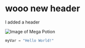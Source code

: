 # wooo new header

I added a header

![Image of Mega Potion](https://cdn.staticneo.com/w/monsterhunter/Green_potion.jpg)

```python
myVar = "Hello World!"
```

